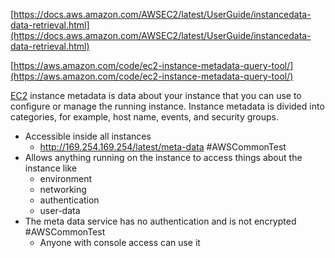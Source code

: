 [https://docs.aws.amazon.com/AWSEC2/latest/UserGuide/instancedata-data-retrieval.html](https://docs.aws.amazon.com/AWSEC2/latest/UserGuide/instancedata-data-retrieval.html)

[https://aws.amazon.com/code/ec2-instance-metadata-query-tool/](https://aws.amazon.com/code/ec2-instance-metadata-query-tool/)

[EC2](EC2.md) instance metadata is data about your instance that you can use to configure or manage the running instance. Instance metadata is divided into categories, for example, host name, events, and security groups.

- Accessible inside all instances
	- http://169.254.169.254/latest/meta-data #AWSCommonTest
- Allows anything running on the instance to access things about the instance like
	- environment 
	- networking
	- authentication
	- user-data
- The meta data service has no authentication and is not encrypted #AWSCommonTest 
	- Anyone with console access can use it